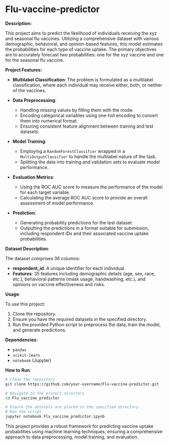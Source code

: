 # Flu-vaccine-predictor

**Description:**

This project aims to predict the likelihood of individuals receiving the xyz and seasonal flu vaccines. Utilizing a comprehensive dataset with various demographic, behavioral, and opinion-based features, this model estimates the probabilities for each type of vaccine uptake. The primary objectives are to accurately forecast two probabilities: one for the xyz vaccine and one for the seasonal flu vaccine.

**Project Features:**

- **Multilabel Classification**: The problem is formulated as a multilabel classification, where each individual may receive either, both, or neither of the vaccines.
  
- **Data Preprocessing**: 
  - Handling missing values by filling them with the mode.
  - Encoding categorical variables using one-hot encoding to convert them into numerical format.
  - Ensuring consistent feature alignment between training and test datasets.

- **Model Training**:
  - Employing a `RandomForestClassifier` wrapped in a `MultiOutputClassifier` to handle the multilabel nature of the task.
  - Splitting the data into training and validation sets to evaluate model performance.

- **Evaluation Metrics**:
  - Using the ROC AUC score to measure the performance of the model for each target variable.
  - Calculating the average ROC AUC score to provide an overall assessment of model performance.

- **Prediction**:
  - Generating probability predictions for the test dataset.
  - Outputting the predictions in a format suitable for submission, including respondent IDs and their associated vaccine uptake probabilities.

**Dataset Description**:

The dataset comprises 36 columns:
- **respondent_id**: A unique identifier for each individual.
- **Features**: 35 features including demographic details (age, sex, race, etc.), behavioral patterns (mask usage, handwashing, etc.), and opinions on vaccine effectiveness and risks.

**Usage**:

To use this project:
1. Clone the repository.
2. Ensure you have the required datasets in the specified directory.
3. Run the provided Python script to preprocess the data, train the model, and generate predictions.

**Dependencies**:
- `pandas`
- `scikit-learn`
- `notebook` (Jupyter)

**How to Run**:

```sh
# Clone the repository
git clone https://github.com/your-username/Flu-vaccine-predictor.git

# Navigate to the project directory
cd Flu_vaccine_predictor

# Ensure the datasets are placed in the specified directory
# Run the script
jupyter notebook Flu_vaccine_predictor.ipynb
```

This project provides a robust framework for predicting vaccine uptake probabilities using machine learning techniques, ensuring a comprehensive approach to data preprocessing, model training, and evaluation.

